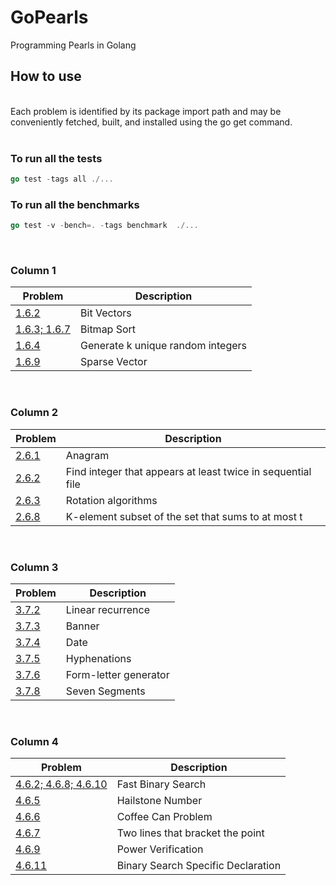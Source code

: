 # GoPearls
Programming Pearls in Golang
<br />

## How to use 
<br />
Each problem is identified by its package import path and may be conveniently fetched, built, and installed using the go get command.
<br /><br />

### To run all the tests

```go
go test -tags all ./...
```

### To run all the benchmarks

```go 
go test -v -bench=. -tags benchmark  ./...
```
<br />

### Column 1

Problem | Description
------------ | -------------
[1.6.2](https://github.com/LuigiAndrea/GoPearls/tree/master/column1-oyster/bit-vectors)| Bit Vectors
[1.6.3; 1.6.7](https://github.com/LuigiAndrea/GoPearls/tree/master/column1-oyster/sort-file-with-bit-vectors) | Bitmap Sort
[1.6.4](https://github.com/LuigiAndrea/GoPearls/tree/master/column1-oyster/generate-k-random-integer) | Generate k unique random integers
[1.6.9](https://github.com/LuigiAndrea/GoPearls/tree/master/column1-oyster/sparse-vector) | Sparse Vector
<br />

### Column 2

Problem | Description
------------ | -------------
[2.6.1](https://github.com/LuigiAndrea/GoPearls/tree/master/column2-aha/anagram)| Anagram
[2.6.2](https://github.com/LuigiAndrea/GoPearls/tree/master/column2-aha/atleast-twice)| Find integer that appears at least twice in sequential file
[2.6.3](https://github.com/LuigiAndrea/GoPearls/tree/master/column2-aha/rotate)| Rotation algorithms
[2.6.8](https://github.com/LuigiAndrea/GoPearls/tree/master/column2-aha/k-element-subset)| K-element subset of the set that sums to at most t
<br />

### Column 3

Problem | Description
------------ | -------------
[3.7.2](https://github.com/LuigiAndrea/GoPearls/tree/master/column3-data-structures/linear-recurrence)| Linear recurrence
[3.7.3](https://github.com/LuigiAndrea/GoPearls/tree/master/column3-data-structures/letters)| Banner
[3.7.4](https://github.com/LuigiAndrea/GoPearls/tree/master/column3-data-structures/date-problems)| Date
[3.7.5](https://github.com/LuigiAndrea/GoPearls/tree/master/column3-data-structures/hyphenations)| Hyphenations
[3.7.6](https://github.com/LuigiAndrea/GoPearls/tree/master/column3-data-structures/form-letter-generator)| Form-letter generator
[3.7.8](https://github.com/LuigiAndrea/GoPearls/tree/master/column3-data-structures/seven-segments)| Seven Segments
<br />

### Column 4

Problem | Description
------------ | -------------
[4.6.2; 4.6.8; 4.6.10](https://github.com/LuigiAndrea/GoPearls/tree/master/column4-correct-programs/fast-binary-search)| Fast Binary Search
[4.6.5](https://github.com/LuigiAndrea/GoPearls/tree/master/column4-correct-programs/hailstone-number)| Hailstone Number
[4.6.6](https://github.com/LuigiAndrea/GoPearls/tree/master/column4-correct-programs/coffee-can-problem)| Coffee Can Problem
[4.6.7](https://github.com/LuigiAndrea/GoPearls/tree/master/column4-correct-programs/lines-bracket-point)| Two lines that bracket the point
[4.6.9](https://github.com/LuigiAndrea/GoPearls/tree/master/column4-correct-programs/power)| Power Verification
[4.6.11](https://github.com/LuigiAndrea/GoPearls/tree/master/column4-correct-programs/binary-search-declaration)| Binary Search Specific Declaration